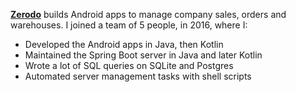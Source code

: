 **[Zerodo](https://zerodo.it)** builds Android apps to manage company sales, orders and warehouses.
I joined a team of 5 people, in 2016, where I:
* Developed the Android apps in Java, then Kotlin
* Maintained the Spring Boot server in Java and later Kotlin
* Wrote a lot of SQL queries on SQLite and Postgres
* Automated server management tasks with shell scripts